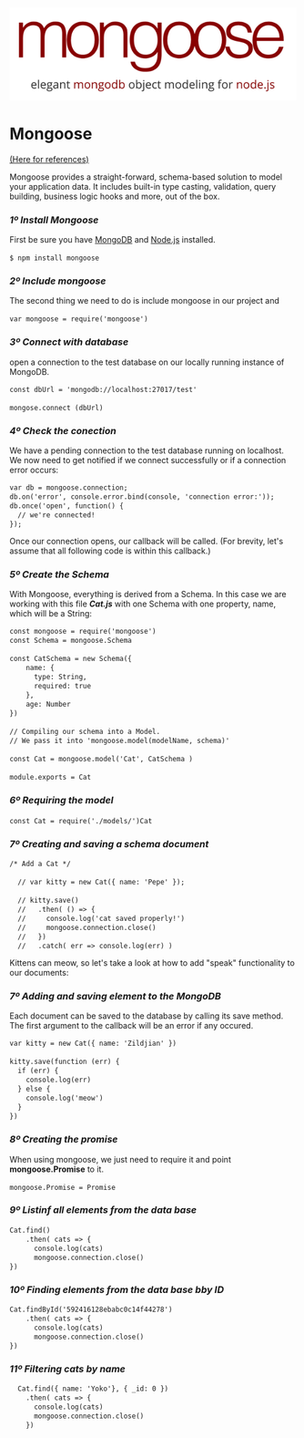 

![image_logo](img/mongoose_log.png)

# Mongoose

[(Here for references)](http://mongoosejs.com/docs/index.html)

Mongoose provides a straight-forward, schema-based solution to model your application data. It includes built-in type casting, validation, query building, business logic hooks and more, out of the box.

### ***1º Install Mongoose***

First be sure you have [MongoDB](https://www.mongodb.com/download-center#community) and [Node.js](https://nodejs.org/en/) installed.

`$ npm install mongoose`

### ***2º Include mongoose***
The second thing we need to do is include mongoose in our project and 

`var mongoose = require('mongoose')`

### ***3º Connect with database***

open a connection to the test database on our locally running instance of MongoDB.

```
const dbUrl = 'mongodb://localhost:27017/test'

mongose.connect (dbUrl)
```


### ***4º Check the conection***

We have a pending connection to the test database running on localhost. We now need to get notified if we connect successfully or if a connection error occurs:

```
var db = mongoose.connection;
db.on('error', console.error.bind(console, 'connection error:'));
db.once('open', function() {
  // we're connected!
});
```

Once our connection opens, our callback will be called. (For brevity, let's assume that all following code is within this callback.)

### ***5º Create the Schema***

With Mongoose, everything is derived from a Schema. In this case we are working with this file ***Cat.js*** with one Schema with one property, name, which will be a String:

```
const mongoose = require('mongoose')
const Schema = mongoose.Schema

const CatSchema = new Schema({
    name: {
      type: String,
      required: true
    },
    age: Number
})

// Compiling our schema into a Model.
// We pass it into 'mongoose.model(modelName, schema)'

const Cat = mongoose.model('Cat', CatSchema )

module.exports = Cat
```


### ***6º Requiring the model***

`const Cat = require('./models/')Cat`


### ***7º Creating and saving a schema document***

```
/* Add a Cat */

  // var kitty = new Cat({ name: 'Pepe' });

  // kitty.save()
  //   .then( () => {
  //     console.log('cat saved properly!')
  //     mongoose.connection.close()
  //   })
  //   .catch( err => console.log(err) )
```


Kittens can meow, so let's take a look at how to add "speak" functionality to our documents:


### ***7º Adding and saving element to the MongoDB***

Each document can be saved to the database by calling its save method. The first argument to the callback will be an error if any occured.

```
var kitty = new Cat({ name: 'Zildjian' })

kitty.save(function (err) {
  if (err) {
    console.log(err)
  } else {
    console.log('meow')
  }
})
```


### ***8º Creating the promise***

When using mongoose, we just need to require it and point **mongoose.Promise** to it.

`mongoose.Promise = Promise`

### ***9º Listinf all elements from the data base***

```
Cat.find()
    .then( cats => {
      console.log(cats)
      mongoose.connection.close()
})
```

### ***10º Finding elements from the data base bby ID***

```
Cat.findById('592416128ebabc0c14f44278')
    .then( cats => {
      console.log(cats)
      mongoose.connection.close()
})
```

### ***11º Filtering cats by name***

```
  Cat.find({ name: 'Yoko'}, { _id: 0 })
    .then( cats => {
      console.log(cats)
      mongoose.connection.close()
    })
```



